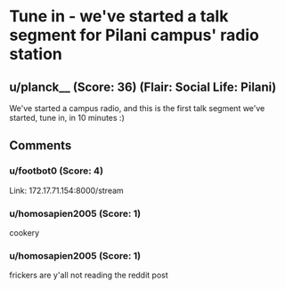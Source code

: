 # Tune in - we've started a talk segment for Pilani campus' radio station
## u/planck__ (Score: 36) (Flair: Social Life: Pilani)
We've started a campus radio, and this is the first talk segment we've started, tune in, in 10 minutes :)


## Comments

### u/footbot0 (Score: 4)
Link: 172.17.71.154:8000/stream


### u/homosapien2005 (Score: 1)
cookery


### u/homosapien2005 (Score: 1)
frickers are y'all not reading the reddit post




